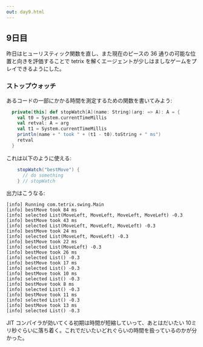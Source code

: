 ```yaml
---
out: day9.html
---
```


9日目
----

昨日はヒューリスティック関数を直し、また現在のピースの 36 通りの可能な位置と向きを評価することで tetrix を解くエージェントが少しはましなゲームをプレイできるようにした。

### ストップウォッチ

あるコードの一部にかかる時間を測定するための関数を書いてみよう:

```scala
  private[this] def stopWatch[A](name: String)(arg: => A): A = {
    val t0 = System.currentTimeMillis
    val retval: A = arg
    val t1 = System.currentTimeMillis
    println(name + " took " + (t1 - t0).toString + " ms")
    retval
  }
```

これは以下のように使える:

```scala
    stopWatch("bestMove") {
      // do something
    } // stopWatch
```

出力はこうなる:

```
[info] Running com.tetrix.swing.Main 
[info] bestMove took 84 ms
[info] selected List(MoveLeft, MoveLeft, MoveLeft, MoveLeft) -0.3
[info] bestMove took 43 ms
[info] selected List(MoveLeft, MoveLeft, MoveLeft) -0.3
[info] bestMove took 24 ms
[info] selected List(MoveLeft, MoveLeft) -0.3
[info] bestMove took 22 ms
[info] selected List(MoveLeft) -0.3
[info] bestMove took 26 ms
[info] selected List() -0.3
[info] bestMove took 17 ms
[info] selected List() -0.3
[info] bestMove took 10 ms
[info] selected List() -0.3
[info] bestMove took 8 ms
[info] selected List() -0.3
[info] bestMove took 11 ms
[info] selected List() -0.3
[info] bestMove took 13 ms
[info] selected List() -0.3
```

JIT コンパイラが効いてくる初期は時間が短縮していって、あとはだいたい 10ミリ秒ぐらいに落ち着く。これでだいたいどれぐらいの時間を扱っているのかが分かった。
